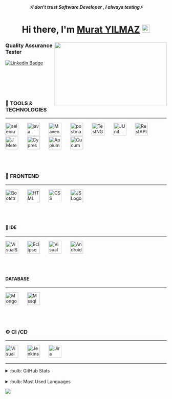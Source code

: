 <h5 align="center">
   <i>⚡️I don't trust Software Developer , I always testing⚡️</i>
</h5>
<div align="center">
   <h1>Hi there, I'm <a href="https://www.linkedin.com/in/murat-yilmaz-2b4322187/">Murat YILMAZ</a> 
      <img src="https://media.giphy.com/media/hvRJCLFzcasrR4ia7z/giphy.gif" width="25px"> 
   </h1>  
</div>
<div>
   <img src="https://uploads.toptal.io/blog/image/91302/toptal-blog-image-1434578005589-4e6897ec04cc0b3c7075b9b011ee915c.gif" align="right" width="350" height="200" >

### Quality Assurance Tester 

[![Linkedin Badge](https://img.shields.io/badge/-LinkedIn-blue?style=flat-square&logo=Linkedin&logoColor=white)](https://www.linkedin.com/in/murat-yilmaz-2b4322187/)
   <br/>
   <br/>
   <br/>
   <br/>
   <br/>
   <br/>
</div>

### 🔗 TOOLS & TECHNOLOGIES
---

<p align="left">
<img src="https://raw.githubusercontent.com/detain/svg-logos/780f25886640cef088af994181646db2f6b1a3f8/svg/selenium-logo.svg" alt="selenium"  height="40"/>
&nbsp;&nbsp;&nbsp;&nbsp;&nbsp; 
<img src="https://seeklogo.com/images/J/java-logo-41D4155FC3-seeklogo.com.png" alt="java" height="40"/>
&nbsp;&nbsp;&nbsp;&nbsp;&nbsp;
<img src="https://fullstackcode.dev/wp-content/uploads/2021/12/Apache-maven-1024x502.jpg" alt="Maven" height="40"> 
&nbsp;&nbsp;&nbsp;&nbsp;&nbsp;
<img src="https://westfax.com/img/Postman_Logo.svg" alt="postman" height="40"/>  
&nbsp;&nbsp;&nbsp;&nbsp;&nbsp;
<img src="https://user-images.githubusercontent.com/81934354/180616164-57d01308-fbd3-4696-9836-e4b250f8d80d.svg" height="40" alt="TestNG"> 
&nbsp;&nbsp;&nbsp;&nbsp;&nbsp;
<img src="https://user-images.githubusercontent.com/81934354/180616497-e4177038-69d9-4f77-a77e-e261045a173b.svg" height="40" alt="JUnit"> 
&nbsp;&nbsp;&nbsp;&nbsp;&nbsp;
<img src="https://svgshare.com/i/jKN.svg" height="40" alt="RestAPI"> 
&nbsp;&nbsp;&nbsp;&nbsp;&nbsp;
<img src="https://svn.apache.org/repos/asf/jmeter/site/images/logo.svg" height="40" alt="JMeter"> 
&nbsp;&nbsp;&nbsp;&nbsp;&nbsp;
<img src="https://upload.wikimedia.org/wikipedia/commons/a/a4/Cypress.png" height="40" alt="Cypress"> 
&nbsp;&nbsp;&nbsp;&nbsp;&nbsp;
<img src="https://user-images.githubusercontent.com/81934354/180616726-c08a6533-554e-4cf9-a647-41ea5e934271.svg" height="40" alt="Appium"> 
&nbsp;&nbsp;&nbsp;&nbsp;&nbsp;
<img src="https://user-images.githubusercontent.com/81934354/180617097-7431fd1f-a938-4e07-8b5b-956cafcde8d5.svg" height="40" alt="Cucumber"> 
</p>

<br/>
<br/>

### 🔗 FRONTEND
---
<p align="left">
<img src="https://user-images.githubusercontent.com/81934354/180617248-22e6e2cb-3cf2-45ba-bc70-96a4d252dda0.png" alt="Bootstrap Logo" height="40"/>
&nbsp;&nbsp;&nbsp;&nbsp;&nbsp;
<img src="https://user-images.githubusercontent.com/81934354/180617484-60fea03d-a099-4e18-95d6-3d731c584ef7.svg" alt="HTML Logo" height="40"/>
&nbsp;&nbsp;&nbsp;&nbsp;&nbsp;
<img src="https://www.vectorlogo.zone/logos/w3_css/w3_css-ar21.svg" alt="CSS Logo" height="40"/>
&nbsp;&nbsp;&nbsp;&nbsp;&nbsp;
<img src="https://repository-images.githubusercontent.com/161459736/524e6f00-8313-11e9-9c74-51546bca55a3" alt="JS Logo" height="40"/>

</p>

<br/>
<br/>

#### 🔧 IDE
---
<p align="left">

<img src="https://docs.toradex.com/107819-visual-studio-code-logo-2020.svg" alt="VisualStudioCode Logo" height="40"/>      
&nbsp;&nbsp;&nbsp;&nbsp;&nbsp;
<img src="https://upload.wikimedia.org/wikipedia/commons/d/d0/Eclipse-Luna-Logo.svg" alt="Eclipse Logo" height="40"/>
&nbsp;&nbsp;&nbsp;&nbsp;&nbsp;
<img src="https://upload.wikimedia.org/wikipedia/commons/1/19/Visual_Studio_2012_logo_and_wordmark.svg" alt="Visual Studio Logo" height="40"/>
&nbsp;&nbsp;&nbsp;&nbsp;&nbsp;
<img src="https://user-images.githubusercontent.com/81934354/180577101-bc67bc5e-6244-4486-960e-dc0cad8b82a0.png" height="40" alt="Android Studio"></p>

</p>
<br/>
<br/>
   
#### DATABASE
---
<p align="left">
<img src="https://upload.wikimedia.org/wikipedia/commons/9/93/MongoDB_Logo.svg" alt="MongoDB" height="40" />
&nbsp;&nbsp;&nbsp;&nbsp;&nbsp;
<img src="https://www.kindpng.com/picc/m/403-4036315_microsoft-sql-server-logo-sql-server-logo-svg.png" alt="Mssql Server" height="40" />

</p>

<br/>
<br/>

### ⚙️ CI /CD
---
<p align="left"> 
<img src="https://cdn.cdnlogo.com/logos/d/8/docker.svg" alt="Visual Studio Logo" height="40" />
&nbsp;&nbsp;&nbsp;&nbsp;&nbsp;
<img src="https://upload.wikimedia.org/wikipedia/commons/e/e3/Jenkins_logo_with_title.svg" alt="Jenkins" height="40" />
&nbsp;&nbsp;&nbsp;&nbsp;&nbsp;
<img src="https://svgshare.com/i/jKP.svg" alt="Jira" height="40" /> 
 
</p>

---
 
<details>
<summary>:bulb: GitHub Stats   </summary>
<img src="https://github-readme-stats.vercel.app/api?username=muratylmz44&theme=cobalt" >

</details>

<br/>

<details>
<summary>:bulb: Most Used Languages   </summary>
<img src="https://github-readme-stats.vercel.app/api/top-langs/?username=muratylmz44&layout=compact" >

</details>


![](https://komarev.com/ghpvc/?username=muratylmz44&color=green)

 




   
   










































































